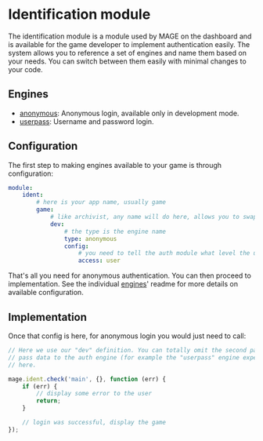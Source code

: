# Identification module

The identification module is a module used by MAGE on the dashboard and is available for the game
developer to implement authentication easily. The system allows you to reference a set of engines
and name them based on your needs. You can switch between them easily with minimal changes to your
code.

## Engines

* [anonymous](engines/anonymous/Readme.md): Anonymous login, available only in development mode.
* [userpass](engines/userpass/Readme.md): Username and password login.

## Configuration

The first step to making engines available to your game is through configuration:

```yaml
module:
	ident:
		# here is your app name, usually game
		game:
			# like archivist, any name will do here, allows you to swap engines easily
			dev:
				# the type is the engine name
				type: anonymous
				config:
					# you need to tell the auth module what level the user will be set to
					access: user
```

That's all you need for anonymous authentication. You can then proceed to implementation. See the
individual [engines](#engines)' readme for more details on available configuration.

## Implementation

Once that config is here, for anonymous login you would just need to call:

```javascript
// Here we use our "dev" definition. You can totally omit the second parameter, which is used to
// pass data to the auth engine (for example the "userpass" engine expects a username and password
// here.

mage.ident.check('main', {}, function (err) {
	if (err) {
		// display some error to the user
		return;
	}

	// login was successful, display the game
});
```
